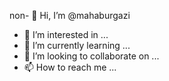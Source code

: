 non- 👋 Hi, I’m @mahaburgazi
- 👀 I’m interested in ...
- 🌱 I’m currently learning ...
- 💞️ I’m looking to collaborate on ...
- 📫 How to reach me ...

<!---
mahaburgazi/mahaburgazi is a ✨ special ✨ repository because its `README.md` (this file) appears on your GitHub profile.
You can click the Preview link to take a look at your changes.
--->
